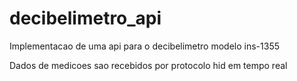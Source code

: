 # decibelimetro_api
Implementacao de uma api para o decibelimetro modelo ins-1355

Dados de medicoes sao recebidos por protocolo hid em tempo real